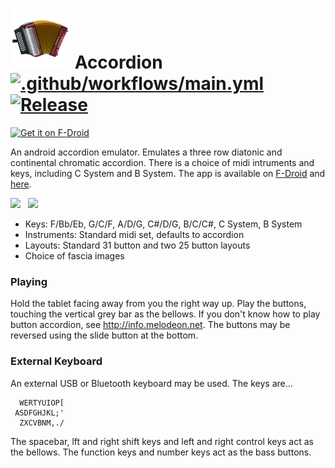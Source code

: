 # ![Logo](src/main/res/drawable-xhdpi/ic_launcher.png) Accordion [![.github/workflows/main.yml](https://github.com/billthefarmer/accordion/workflows/.github/workflows/main.yml/badge.svg)](https://github.com/billthefarmer/accordion/actions) [![Release](https://img.shields.io/github/release/billthefarmer/accordion.svg?logo=github)](https://github.com/billthefarmer/accordion/releases)
[<img src="https://fdroid.gitlab.io/artwork/badge/get-it-on.svg" alt="Get it on F-Droid" height="80">](https://f-droid.org/packages/org.billthefarmer.accordion/)

An android accordion emulator. Emulates a three row diatonic and
continental chromatic accordion. There is a choice of midi intruments
and keys, including C System and B System. The app is available on
[F-Droid](https://f-droid.org/packages/org.billthefarmer.accordion/)
and [here](https://github.com/billthefarmer/accordion/releases).

![](https://github.com/billthefarmer/billthefarmer.github.io/raw/master/images/Accordion.png)
&nbsp;
![](https://github.com/billthefarmer/billthefarmer.github.io/raw/master/images/Accordion-settings.png)

  * Keys: F/Bb/Eb, G/C/F, A/D/G, C#/D/G, B/C/C#, C System, B System
  * Instruments: Standard midi set, defaults to accordion
  * Layouts: Standard 31 button and two 25 button layouts
  * Choice of fascia images

### Playing
Hold the tablet facing away from you the right way up. Play the
buttons, touching the vertical grey bar as the bellows. If you don't
know how to play button accordion, see http://info.melodeon.net. The
buttons may be reversed using the slide button at the bottom.

### External Keyboard
An external USB or Bluetooth keyboard may be used. The keys are...
```
  WERTYUIOP[
 ASDFGHJKL;'
  ZXCVBNM,./
```
The spacebar, lft and right shift keys and left and right control keys
act as the bellows. The function keys and number keys act as the bass
buttons.
